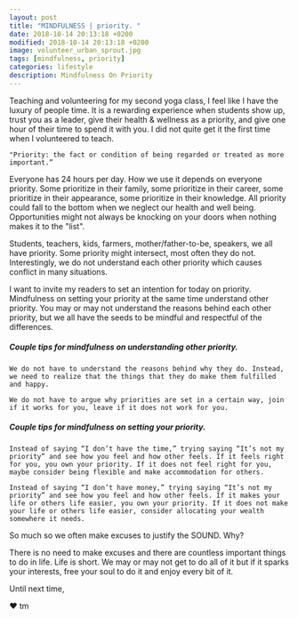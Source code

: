 ```yaml
---
layout: post
title: "MINDFULNESS | priority. "
date: 2018-10-14 20:13:18 +0200
modified: 2018-10-14 20:13:18 +0200
image: volunteer_urban_sprout.jpg
tags: [mindfulness, priority]
categories: lifestyle
description: Mindfulness On Priority
---
```


Teaching and volunteering for my second yoga class, I feel like I have the luxury of people time. It is a rewarding experience when students show up, trust you as a leader, give their health & wellness as a priority, and give one hour of their time to spend it with you. I did not quite get it the first time when I volunteered to teach.


	"Priority: the fact or condition of being regarded or treated as more important.”


Everyone has 24 hours per day. How we use it depends on everyone priority. Some prioritize in their family, some prioritize in their career, some prioritize in their appearance, some prioritize in their knowledge. All priority could fall to the bottom when we neglect our health and well being. Opportunities might not always be knocking on your doors when nothing makes it to the "list".

Students, teachers, kids, farmers, mother/father-to-be, speakers, we all have priority. Some priority might intersect, most often they do not. Interestingly, we do not understand each other priority which causes conflict in many situations.

I want to invite my readers to set an intention for today on priority. Mindfulness on setting your priority at the same time understand other priority. You may or may not understand the reasons behind each other priority, but we all have the seeds to be mindful and respectful of the differences.

##### Couple tips for mindfulness on understanding other priority.

	We do not have to understand the reasons behind why they do. Instead, we need to realize that the things that they do make them fulfilled and happy.

	We do not have to argue why priorities are set in a certain way, join if it works for you, leave if it does not work for you.

##### Couple tips for mindfulness on setting your priority.

	Instead of saying “I don’t have the time,” trying saying “It’s not my priority” and see how you feel and how other feels. If it feels right for you, you own your priority. If it does not feel right for you, maybe consider being flexible and make accommodation for others.

	Instead of saying “I don’t have money,” trying saying “It’s not my priority” and see how you feel and how other feels. If it makes your life or others life easier, you own your priority. If it does not make your life or others life easier, consider allocating your wealth somewhere it needs.


So much so we often make excuses to justify the SOUND. Why?

There is no need to make excuses and there are countless important things to do in life. Life is short. We may or may not get to do all of it but if it sparks your interests, free your soul to do it and enjoy every bit of it.



Until next time,

❤ tm




